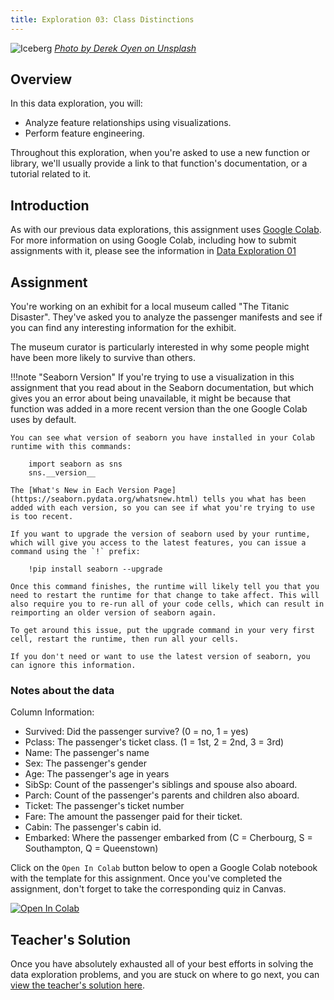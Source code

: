 ```yaml
---
title: Exploration 03: Class Distinctions
---
```


![Iceberg]({{URLROOT}}/shared/img/iceberg.jpg)
*[Photo by Derek Oyen on Unsplash](https://unsplash.com/photos/4ReskwNsh68)*

## Overview

In this data exploration, you will:

* Analyze feature relationships using visualizations.
* Perform feature engineering.

Throughout this exploration, when you're asked to use a new function or library, we'll usually provide a link to that function's documentation, or a tutorial related to it.

## Introduction

As with our previous data explorations, this assignment uses [Google Colab](http://colab.research.google.com). For more information on using Google Colab, including how to submit assignments with it, please see the information in [Data Exploration 01](./exploration-01.html) 

## Assignment

You're working on an exhibit for a local museum called "The Titanic Disaster". They've asked you to analyze the passenger manifests and see if you can find any interesting information for the exhibit. 

The museum curator is particularly interested in why some people might have been more likely to survive than others.

!!!note "Seaborn Version"
	If you're trying to use a visualization in this assignment that you read about in the Seaborn documentation, but which gives you an error about being unavailable, it might be because that function was added in a more recent version than the one Google Colab uses by default.

	You can see what version of seaborn you have installed in your Colab runtime with this commands:

		import seaborn as sns
		sns.__version__

	The [What's New in Each Version Page](https://seaborn.pydata.org/whatsnew.html) tells you what has been added with each version, so you can see if what you're trying to use is too recent.

	If you want to upgrade the version of seaborn used by your runtime, which will give you access to the latest features, you can issue a command using the `!` prefix:

		!pip install seaborn --upgrade

	Once this command finishes, the runtime will likely tell you that you need to restart the runtime for that change to take affect. This will also require you to re-run all of your code cells, which can result in reimporting an older version of seaborn again. 

	To get around this issue, put the upgrade command in your very first cell, restart the runtime, then run all your cells. 

	If you don't need or want to use the latest version of seaborn, you can ignore this information.

### Notes about the data

Column Information:

* Survived: Did the passenger survive? (0 = no, 1 = yes)
* Pclass: The passenger's ticket class. (1 = 1st, 2 = 2nd, 3 = 3rd)
* Name: The passenger's name
* Sex: The passenger's gender
* Age: The passenger's age in years
* SibSp: Count of the passenger's siblings and spouse also aboard.
* Parch: Count of the passenger's parents and children also aboard.
* Ticket: The passenger's ticket number
* Fare: The amount the passenger paid for their ticket.
* Cabin: The passenger's cabin id.
* Embarked: Where the passenger embarked from (C = Cherbourg, S = Southampton, Q = Queenstown)

Click on the `Open In Colab` button below to open a Google Colab notebook with the template for this assignment. Once you've completed the assignment, don't forget to take the corresponding quiz in Canvas. 

[![Open In Colab](https://colab.research.google.com/assets/colab-badge.svg)](https://colab.research.google.com/github/byui-cse/cse450-course/blob/master/notebooks/Exploration_03.ipynb)

## Teacher's Solution

Once you have absolutely exhausted all of your best efforts in solving the data exploration problems, and you are stuck on where to go next, you can [view the teacher's solution here](https://github.com/byui-cse/cse450-course/blob/master/notebooks/Exploration_03_Solved.ipynb).
